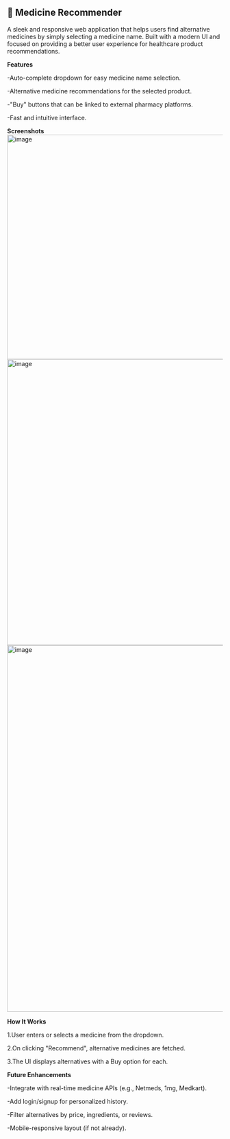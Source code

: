**💊 Medicine Recommender**
---
A sleek and responsive web application that helps users find alternative medicines by simply selecting a medicine name. Built with a modern UI and focused on providing a better user experience for healthcare product recommendations.

**Features**  

-Auto-complete dropdown for easy medicine name selection.

-Alternative medicine recommendations for the selected product.

-"Buy" buttons that can be linked to external pharmacy platforms.

-Fast and intuitive interface.


**Screenshots**
   <img width="942" height="523" alt="image" src="https://github.com/user-attachments/assets/d2d12336-6506-4795-b63c-cc243799ae22" />
   <img width="1216" height="666" alt="image" src="https://github.com/user-attachments/assets/55af679f-a2d0-4989-8c14-99e88395afa9" />
   <img width="1223" height="854" alt="image" src="https://github.com/user-attachments/assets/339cb9cd-725c-4a66-9094-bf76bc4a8cf7" />


**How It Works**

1.User enters or selects a medicine from the dropdown.
    
2.On clicking "Recommend", alternative medicines are fetched.
    
3.The UI displays alternatives with a Buy option for each.

    
**Future Enhancements**

-Integrate with real-time medicine APIs (e.g., Netmeds, 1mg, Medkart).

-Add login/signup for personalized history.

-Filter alternatives by price, ingredients, or reviews.

-Mobile-responsive layout (if not already).

